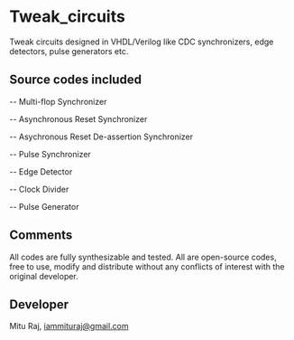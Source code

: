 # Tweak_circuits
Tweak circuits designed in VHDL/Verilog like CDC synchronizers, edge detectors, pulse generators etc.

Source codes included
---------------------
-- Multi-flop Synchronizer

-- Asynchronous Reset Synchronizer

-- Asychronous Reset De-assertion Synchronizer

-- Pulse Synchronizer

-- Edge Detector

-- Clock Divider

-- Pulse Generator

Comments
--------
All codes are fully synthesizable and tested. All are open-source codes, free to use, modify and distribute without any conflicts of interest with the original developer.

Developer
---------
Mitu Raj, iammituraj@gmail.com
